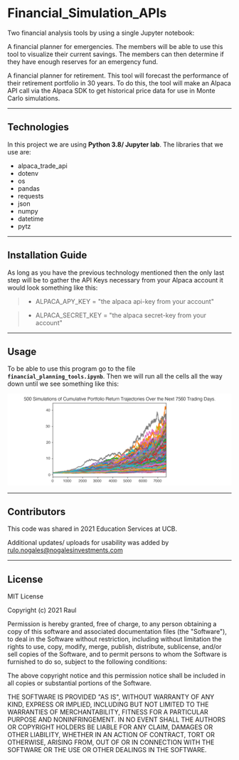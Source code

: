 # Financial_Simulation_APIs
Two financial analysis tools by using a single Jupyter notebook:

A financial planner for emergencies. The members will be able to use this tool to visualize their current savings. The members can then determine if they have enough reserves for an emergency fund.

A financial planner for retirement. This tool will forecast the performance of their retirement portfolio in 30 years. To do this, the tool will make an Alpaca API call via the Alpaca SDK to get historical price data for use in Monte Carlo simulations.

---

## Technologies
In this project we are using **Python 3.8/ Jupyter lab**. The libraries that we use are:

-  alpaca_trade_api
- dotenv
- os
- pandas 
- requests 
- json
- numpy 
- datetime
- pytz

---

## Installation Guide
As long as you have the previous technology mentioned then the only last step will be to gather the API Keys necessary from your Alpaca account it would look something like this:

>- ALPACA_APY_KEY = "the alpaca api-key from your account"

>- ALPACA_SECRET_KEY = "the alpaca secret-key from your account"
---

## Usage
To be able to use this program go to the file **```financial_planning_tools.ipynb```**. Then we will run all the cells all the way down until we see something like this:  

![](https://github.com/rulo96z/Financial_Simulation_APIs/blob/master/Images/5-4-monte-carlo-line-plot.png?raw=true)

---

## Contributors
This code was shared in 2021 Education Services at UCB. 

Additional updates/ uploads for usability was added by rulo.nogales@nogalesinvestments.com

---

## License
MIT License

Copyright (c) 2021 Raul 

Permission is hereby granted, free of charge, to any person obtaining a copy
of this software and associated documentation files (the "Software"), to deal
in the Software without restriction, including without limitation the rights
to use, copy, modify, merge, publish, distribute, sublicense, and/or sell
copies of the Software, and to permit persons to whom the Software is
furnished to do so, subject to the following conditions:

The above copyright notice and this permission notice shall be included in all
copies or substantial portions of the Software.

THE SOFTWARE IS PROVIDED "AS IS", WITHOUT WARRANTY OF ANY KIND, EXPRESS OR
IMPLIED, INCLUDING BUT NOT LIMITED TO THE WARRANTIES OF MERCHANTABILITY,
FITNESS FOR A PARTICULAR PURPOSE AND NONINFRINGEMENT. IN NO EVENT SHALL THE
AUTHORS OR COPYRIGHT HOLDERS BE LIABLE FOR ANY CLAIM, DAMAGES OR OTHER
LIABILITY, WHETHER IN AN ACTION OF CONTRACT, TORT OR OTHERWISE, ARISING FROM,
OUT OF OR IN CONNECTION WITH THE SOFTWARE OR THE USE OR OTHER DEALINGS IN THE
SOFTWARE.
